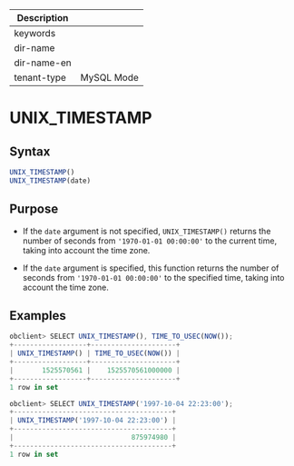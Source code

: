 | Description   |                 |
|---------------|-----------------|
| keywords      |                 |
| dir-name      |                 |
| dir-name-en   |                 |
| tenant-type   | MySQL Mode      |

# UNIX_TIMESTAMP

## Syntax

```javascript
UNIX_TIMESTAMP()
UNIX_TIMESTAMP(date)
```

## Purpose

* If the `date` argument is not specified, `UNIX_TIMESTAMP()` returns the number of seconds from `'1970-01-01 00:00:00'` to the current time, taking into account the time zone.

* If the `date` argument is specified, this function returns the number of seconds from `'1970-01-01 00:00:00'` to the specified time, taking into account the time zone.

## Examples

```javascript
obclient> SELECT UNIX_TIMESTAMP(), TIME_TO_USEC(NOW());
+------------------+---------------------+
| UNIX_TIMESTAMP() | TIME_TO_USEC(NOW()) |
+------------------+---------------------+
|       1525570561 |    1525570561000000 |
+------------------+---------------------+
1 row in set

obclient> SELECT UNIX_TIMESTAMP('1997-10-04 22:23:00');
+---------------------------------------+
| UNIX_TIMESTAMP('1997-10-04 22:23:00') |
+---------------------------------------+
|                             875974980 |
+---------------------------------------+
1 row in set
```
